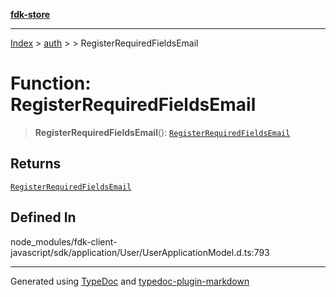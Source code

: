 [**fdk-store**](../../../README.md)
***

[Index](../../../API.md) > [auth](../../README.md) > [<internal>](../README.md) > RegisterRequiredFieldsEmail

# Function: RegisterRequiredFieldsEmail

> **RegisterRequiredFieldsEmail**(): [`RegisterRequiredFieldsEmail`](../type-aliases/type-alias.RegisterRequiredFieldsEmail.md)

## Returns

[`RegisterRequiredFieldsEmail`](../type-aliases/type-alias.RegisterRequiredFieldsEmail.md)

## Defined In

node\_modules/fdk-client-javascript/sdk/application/User/UserApplicationModel.d.ts:793

***
Generated using [TypeDoc](https://typedoc.org/) and [typedoc-plugin-markdown](https://www.npmjs.com/package/typedoc-plugin-markdown)
